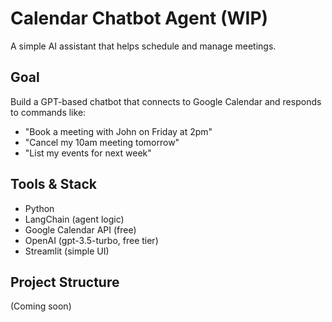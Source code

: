 # Calendar Chatbot Agent (WIP)

A simple AI assistant that helps schedule and manage meetings.

## Goal
Build a GPT-based chatbot that connects to Google Calendar and responds to commands like:
- "Book a meeting with John on Friday at 2pm"
- "Cancel my 10am meeting tomorrow"
- "List my events for next week"

## Tools & Stack
- Python
- LangChain (agent logic)
- Google Calendar API (free)
- OpenAI (gpt-3.5-turbo, free tier)
- Streamlit (simple UI)

## Project Structure
(Coming soon)
